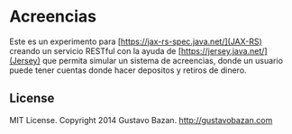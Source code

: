 Acreencias
==========

Este es un experimento para [https://jax-rs-spec.java.net/](JAX-RS)
creando un servicio RESTful con la ayuda de [https://jersey.java.net/](Jersey)
que permita simular un sistema de acreencias, donde un usuario puede tener 
cuentas donde hacer depositos y retiros de dinero.

## License

MIT License. Copyright 2014 Gustavo Bazan. http://gustavobazan.com 